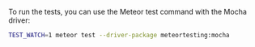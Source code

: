 To run the tests, you can use the Meteor test command with the Mocha driver:
```bash
TEST_WATCH=1 meteor test --driver-package meteortesting:mocha
```
